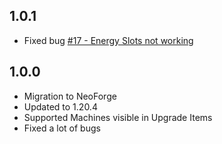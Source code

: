 ## 1.0.1
- Fixed bug [#17 - Energy Slots not working](https://github.com/TheMCBrothers/Useful-Machinery/issues/17)

## 1.0.0
- Migration to NeoForge 
- Updated to 1.20.4
- Supported Machines visible in Upgrade Items
- Fixed a lot of bugs


